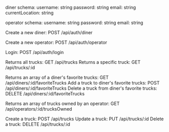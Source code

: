 diner schema:
username: string
password: string
email: string
currentLocation: string

operator schema:
username: string
password: string
email: string

Create a new diner: POST /api/auth/diner

Create a new operator: POST /api/auth/operator

Login: POST /api/auth/login

Returns all trucks: GET /api/trucks
Returns a specific truck: GET /api/trucks/:id

Returns an array of a diner's favorite trucks: GET /api/diners/:id/favoriteTrucks
Add a truck to diner's favorite trucks: POST /api/diners/:id/favoriteTrucks
Delete a truck from diner's favorite trucks: DELETE /api/diners/:id/favoriteTrucks

Returns an array of trucks owned by an operator: GET /api/operators/:id/trucksOwned

Create a truck: POST /api/trucks
Update a truck: PUT /api/trucks/:id
Delete a truck: DELETE /api/trucks/:id
